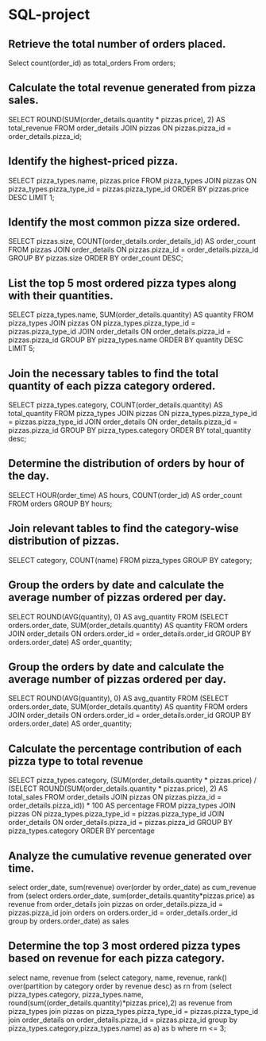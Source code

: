 # SQL-project
## Retrieve the total number of orders placed.

Select count(order_id) as total_orders From orders;

## Calculate the total revenue generated from pizza sales.
SELECT 
    ROUND(SUM(order_details.quantity * pizzas.price),
            2) AS total_revenue
FROM
    order_details
        JOIN
    pizzas ON pizzas.pizza_id = order_details.pizza_id;

## Identify the highest-priced pizza.
SELECT 
    pizza_types.name, pizzas.price
FROM
    pizza_types
        JOIN
    pizzas ON pizza_types.pizza_type_id = pizzas.pizza_type_id
ORDER BY pizzas.price DESC
LIMIT 1;

## Identify the most common pizza size ordered.
SELECT 
    pizzas.size,
    COUNT(order_details.order_details_id) AS order_count
FROM
    pizzas
        JOIN
    order_details ON pizzas.pizza_id = order_details.pizza_id
GROUP BY pizzas.size
ORDER BY order_count DESC;

## List the top 5 most ordered pizza types along with their quantities.
SELECT 
    pizza_types.name, SUM(order_details.quantity) AS quantity
FROM
    pizza_types
        JOIN
    pizzas ON pizza_types.pizza_type_id = pizzas.pizza_type_id
        JOIN
    order_details ON order_details.pizza_id = pizzas.pizza_id
GROUP BY pizza_types.name
ORDER BY quantity DESC
LIMIT 5;

## Join the necessary tables to find the total quantity of each pizza category ordered.
SELECT 
    pizza_types.category,
    COUNT(order_details.quantity) AS total_quantity
FROM
    pizza_types
        JOIN
    pizzas ON pizza_types.pizza_type_id = pizzas.pizza_type_id
        JOIN
    order_details ON order_details.pizza_id = pizzas.pizza_id
GROUP BY pizza_types.category
ORDER BY total_quantity desc;

## Determine the distribution of orders by hour of the day.
SELECT 
    HOUR(order_time) AS hours, COUNT(order_id) AS order_count
FROM
    orders
GROUP BY hours;

## Join relevant tables to find the category-wise distribution of pizzas.
SELECT 
    category, COUNT(name)
FROM
    pizza_types
GROUP BY category;

## Group the orders by date and calculate the average number of pizzas ordered per day.
SELECT 
    ROUND(AVG(quantity), 0) AS avg_quantity
FROM
    (SELECT 
        orders.order_date, SUM(order_details.quantity) AS quantity
    FROM
        orders
    JOIN order_details ON orders.order_id = order_details.order_id
    GROUP BY orders.order_date) AS order_quantity;

## Group the orders by date and calculate the average number of pizzas ordered per day.
SELECT 
    ROUND(AVG(quantity), 0) AS avg_quantity
FROM
    (SELECT 
        orders.order_date, SUM(order_details.quantity) AS quantity
    FROM
        orders
    JOIN order_details ON orders.order_id = order_details.order_id
    GROUP BY orders.order_date) AS order_quantity;

## Calculate the percentage contribution of each pizza type to total revenue
SELECT 
    pizza_types.category,
    (SUM(order_details.quantity * pizzas.price) / (SELECT 
            ROUND(SUM(order_details.quantity * pizzas.price),
                        2) AS total_sales
        FROM
            order_details
                JOIN
            pizzas ON pizzas.pizza_id = order_details.pizza_id)) * 100 AS percentage
FROM
    pizza_types
        JOIN
    pizzas ON pizza_types.pizza_type_id = pizzas.pizza_type_id
        JOIN
    order_details ON order_details.pizza_id = pizzas.pizza_id
GROUP BY pizza_types.category
ORDER BY percentage

## Analyze the cumulative revenue generated over time.
select order_date,
sum(revenue) over(order by order_date) as cum_revenue
from
(select orders.order_date,
sum(order_details.quantity*pizzas.price) as revenue
from order_details join pizzas
on order_details.pizza_id = pizzas.pizza_id
join orders
on orders.order_id = order_details.order_id
group by orders.order_date) as sales

## Determine the top 3 most ordered pizza types based on revenue for each pizza category.

select name, revenue
from
(select category, name, revenue,
rank() over(partition by category order by revenue desc) as rn
from
(select pizza_types.category, pizza_types.name,
round(sum((order_details.quantity)*pizzas.price),2) as revenue
from pizza_types join pizzas
on pizza_types.pizza_type_id = pizzas.pizza_type_id
join order_details
on order_details.pizza_id = pizzas.pizza_id
group by pizza_types.category,pizza_types.name) as a) as b
where rn <= 3;
